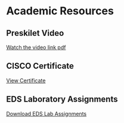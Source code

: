 # Academic Resources

## Preskilet Video
[Watch the video link pdf](Preskilet_Video_Link.pdf)

## CISCO Certificate
[View Certificate](Cisco_Certificates.pdf)

## EDS Laboratory Assignments
[Download EDS Lab Assignments](EDS_Theory_Assisment_1.pdf)
